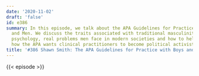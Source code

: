 ```yaml
---
date: '2020-11-02'
draft: 'false'
id: e386
summary: In this episode, we talk about the APA Guidelines for Practice with Boys
  and Men. We discuss the traits associated with traditional masculinity, evolutionary
  psychology, real problems men face in modern societies and how to help them, and
  how the APA wants clinical practitioners to become political activists.
title: '#386 Shawn Smith: The APA Guidelines for Practice with Boys and Men'
---
```

{{< episode >}}
